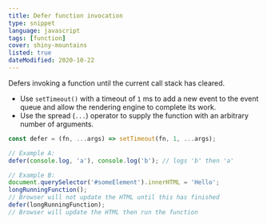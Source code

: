 ```yaml
---
title: Defer function invocation
type: snippet
language: javascript
tags: [function]
cover: shiny-mountains
listed: true
dateModified: 2020-10-22
---
```


Defers invoking a function until the current call stack has cleared.

- Use `setTimeout()` with a timeout of `1` ms to add a new event to the event queue and allow the rendering engine to complete its work.
- Use the spread (`...`) operator to supply the function with an arbitrary number of arguments.

```js
const defer = (fn, ...args) => setTimeout(fn, 1, ...args);

// Example A:
defer(console.log, 'a'), console.log('b'); // logs 'b' then 'a'

// Example B:
document.querySelector('#someElement').innerHTML = 'Hello';
longRunningFunction();
// Browser will not update the HTML until this has finished
defer(longRunningFunction);
// Browser will update the HTML then run the function
```
